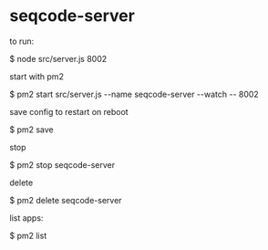 # seqcode-server

to run:

$ node src/server.js 8002

start with pm2

$ pm2 start src/server.js --name seqcode-server --watch -- 8002

save config to restart on reboot

$ pm2 save

stop

$ pm2 stop seqcode-server

delete 

$ pm2 delete seqcode-server

list apps:

$ pm2 list

